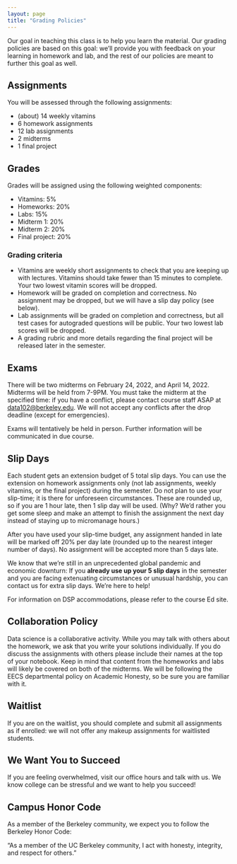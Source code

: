 ```yaml
---
layout: page
title: "Grading Policies"
---
```


Our goal in teaching this class is to help you learn the material. Our grading policies are based on this goal: we’ll provide you with feedback on your learning in homework and lab, and the rest of our policies are meant to further this goal as well.

## Assignments

You will be assessed through the following assignments:

* (about) 14 weekly vitamins
* 6 homework assignments
* 12 lab assignments
* 2 midterms
* 1 final project


## Grades

Grades will be assigned using the following weighted components:

* Vitamins: 5%
* Homeworks: 20%
* Labs: 15%
* Midterm 1: 20%
* Midterm 2: 20%
* Final project: 20%

### Grading criteria

* Vitamins are weekly short assignments to check that you are keeping up with lectures. Vitamins should take fewer than 15 minutes to complete. Your two lowest vitamin scores will be dropped.
* Homework will be graded on completion and correctness. No assignment may be dropped, but we will have a slip day policy (see below).
* Lab assignments will be graded on completion and correctness, but all test cases for autograded questions will be public. Your two lowest lab scores will be dropped.
* A grading rubric and more details regarding the final project will be released later in the semester.

## Exams

There will be two midterms on February 24, 2022, and April 14, 2022. Midterms will be held from 7-9PM. You must take the midterm at the specified time: if you have a conflict, please contact course staff ASAP at data102@berkeley.edu. We will not accept any conflicts after the drop deadline (except for emergencies).

<!--The exams will be proctored, and will tentatively be held in person. Any remote exams will also be proctored, using a protocol similar to CS161.-->

Exams will tentatively be held in person. Further information will be communicated in due course.

## Slip Days

Each student gets an extension budget of 5 total slip days. You can use the extension on homework assignments only (not lab assignments, weekly vitamins, or the final project) during the semester. Do not plan to use your slip-time; it is there for unforeseen circumstances. These are rounded up, so if you are 1 hour late, then 1 slip day will be used. (Why? We’d rather you get some sleep and make an attempt to finish the assignment the next day instead of staying up to micromanage hours.)

After you have used your slip-time budget, any assignment handed in late will be marked off 20% per day late (rounded up to the nearest integer number of days). No assignment will be accepted more than 5 days late.

We know that we’re still in an unprecedented global pandemic and economic downturn: If you **already use up your 5 slip days** in the semester and you are facing extenuating circumstances or unusual hardship, you can contact us for extra slip days. We’re here to help!

For information on DSP accommodations, please refer to the course Ed site.


## Collaboration Policy

Data science is a collaborative activity. While you may talk with others about the homework, we ask that you write your solutions individually. If you do discuss the assignments with others please include their names at the top of your notebook. Keep in mind that content from the homeworks and labs will likely be covered on both of the midterms. We will be following the EECS departmental policy on Academic Honesty, so be sure you are familiar with it.

## Waitlist

If you are on the waitlist, you should complete and submit all assignments as if enrolled: we will not offer any makeup assignments for waitlisted students.

## We Want You to Succeed

If you are feeling overwhelmed, visit our office hours and talk with us. We know college can be stressful and we want to help you succeed!

## Campus Honor Code

As a member of the Berkeley community, we expect you to follow the Berkeley Honor Code:

“As a member of the UC Berkeley community, I act with honesty, integrity, and respect for others.”
